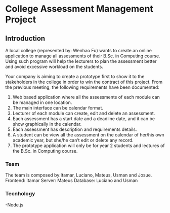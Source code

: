 # College Assessment Management Project

## Introduction

A local college (represented by: Wenhao Fu) wants to create an online application to manage all assessments of their B.Sc. in Computing course. Using such program will help the lecturers to plan the assessment better and avoid excessive workload on the students.

Your company is aiming to create a prototype first to show it to the stakeholders in the college in order to win the contract of this project. From the previous meeting, the following requirements have been documented:

1. Web based application where all the assessments of each module can be managed in one location.
2. The main interface can be calendar format.
3. Lecturer of each module can create, edit and  delete an assessment.
4. Each assessment has a start date and a deadline date, and it can be show graphically in the calendar.
5. Each assessment has description and requirements details.
6. A student can be view all the assessment on the calendar of her/his own academic year, but she/he can’t edit or delete any record.
7. The prototype application will only be for year 2 students and lectures of the B.Sc. in Computing course.

### Team

The team is composed by:Itamar, Luciano, Mateus, Usman and Josue.
Frontend: Itamar
Server: Mateus
Database: Luciano and Usman

### Tecnhology

-Node.js
